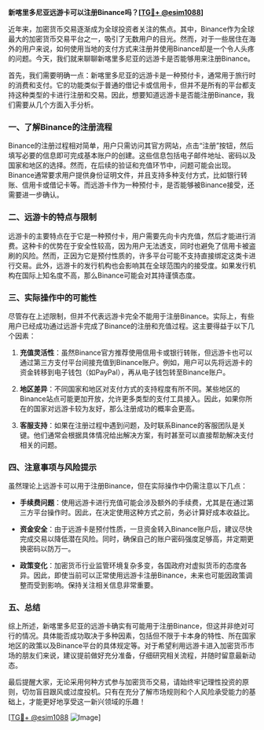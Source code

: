 **新喀里多尼亚远游卡可以注册Binance吗？[[TG💪+ @esim1088](https://t.me/s/esim1088)]**

近年来，加密货币交易逐渐成为全球投资者关注的焦点。其中，Binance作为全球最大的加密货币交易平台之一，吸引了无数用户的目光。然而，对于一些居住在海外的用户来说，如何使用当地的支付方式来注册并使用Binance却是一个令人头疼的问题。今天，我们就来聊聊新喀里多尼亚的远游卡是否能够用来注册Binance。

首先，我们需要明确一点：新喀里多尼亚的远游卡是一种预付卡，通常用于旅行时的消费和支付。它的功能类似于普通的借记卡或信用卡，但并不是所有的平台都支持这种类型的卡进行注册和交易。因此，想要知道远游卡是否能注册Binance，我们需要从几个方面入手分析。

### **一、了解Binance的注册流程**

Binance的注册过程相对简单，用户只需访问其官方网站，点击“注册”按钮，然后填写必要的信息即可完成基本账户的创建。这些信息包括电子邮件地址、密码以及国家和地区的选择。然而，在后续的验证和充值环节中，问题可能会出现。Binance通常要求用户提供身份证明文件，并且支持多种支付方式，比如银行转账、信用卡或借记卡等。而远游卡作为一种预付卡，是否能够被Binance接受，还需要进一步确认。

### **二、远游卡的特点与限制**

远游卡的主要特点在于它是一种预付卡，用户需要先向卡内充值，然后才能进行消费。这种卡的优势在于安全性较高，因为用户无法透支，同时也避免了信用卡被盗刷的风险。然而，正因为它是预付性质的，许多平台可能不支持直接绑定这类卡进行交易。此外，远游卡的发行机构也会影响其在全球范围内的接受度。如果发行机构在国际上知名度不高，那么Binance可能会对其持谨慎态度。

### **三、实际操作中的可能性**

尽管存在上述限制，但并不代表远游卡完全不能用于注册Binance。实际上，有些用户已经成功通过远游卡完成了Binance的注册和充值过程。这主要得益于以下几个因素：

1. **充值灵活性**：虽然Binance官方推荐使用信用卡或银行转账，但远游卡也可以通过第三方支付平台间接充值到Binance账户。例如，用户可以先将远游卡的资金转移到电子钱包（如PayPal），再从电子钱包转至Binance账户。
   
2. **地区差异**：不同国家和地区对支付方式的支持程度有所不同。某些地区的Binance站点可能更加开放，允许更多类型的支付工具接入。因此，如果你所在的国家对远游卡较为友好，那么注册成功的概率会更高。

3. **客服支持**：如果在注册过程中遇到问题，及时联系Binance的客服团队是关键。他们通常会根据具体情况给出解决方案，有时甚至可以直接帮助解决支付相关的问题。

### **四、注意事项与风险提示**

虽然理论上远游卡可以用于注册Binance，但在实际操作中仍需注意以下几点：

- **手续费问题**：使用远游卡进行充值可能会涉及额外的手续费，尤其是在通过第三方平台操作时。因此，在决定使用这种方式之前，务必计算好成本收益比。
  
- **资金安全**：由于远游卡是预付性质，一旦资金转入Binance账户后，建议尽快完成交易以降低潜在风险。同时，确保自己的账户密码强度足够高，并定期更换密码以防万一。

- **政策变化**：加密货币行业监管环境复杂多变，各国政府对虚拟货币的态度各异。因此，即使当前可以正常使用远游卡注册Binance，未来也可能因政策调整而受到影响。保持关注相关信息非常重要。

### **五、总结**

综上所述，新喀里多尼亚的远游卡确实有可能用于注册Binance，但这并非绝对可行的情况。具体能否成功取决于多种因素，包括但不限于卡本身的特性、所在国家地区的政策以及Binance平台的具体规定等。对于希望利用远游卡进入加密货币市场的朋友们来说，建议提前做好充分准备，仔细研究相关流程，并随时留意最新动态。

最后提醒大家，无论采用何种方式参与加密货币交易，请始终牢记理性投资的原则，切勿盲目跟风或过度投机。只有在充分了解市场规则和个人风险承受能力的基础上，才能更好地享受这一新兴领域的乐趣！

[[TG💪+ @esim1088](https://t.me/s/esim1088) ![Image](https://i.postimg.cc/4NQfJmqS/Snipaste-2025-05-13-00-14-12.png)]